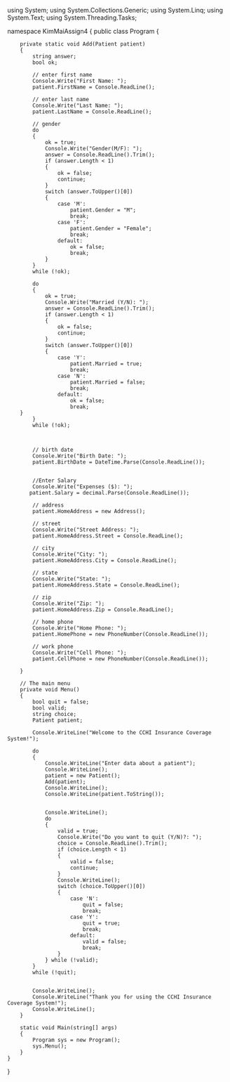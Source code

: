 using System;
using System.Collections.Generic;
using System.Linq;
using System.Text;
using System.Threading.Tasks;

namespace KimMaiAssign4
{
    public class Program
    {
   
        private static void Add(Patient patient)
        {
            string answer;
            bool ok;

            // enter first name
            Console.Write("First Name: ");
            patient.FirstName = Console.ReadLine();

            // enter last name
            Console.Write("Last Name: ");
            patient.LastName = Console.ReadLine();

            // gender
            do
            {
                ok = true;
                Console.Write("Gender(M/F): ");
                answer = Console.ReadLine().Trim();
                if (answer.Length < 1)
                {
                    ok = false;
                    continue;
                }
                switch (answer.ToUpper()[0])
                {
                    case 'M':
                        patient.Gender = "M";
                        break;
                    case 'F':
                        patient.Gender = "Female";
                        break;
                    default:
                        ok = false;
                        break;
                }
            }
            while (!ok);

            do
            {
                ok = true;
                Console.Write("Married (Y/N): ");
                answer = Console.ReadLine().Trim();
                if (answer.Length < 1)
                {
                    ok = false;
                    continue;
                }
                switch (answer.ToUpper()[0])
                {
                    case 'Y':
                        patient.Married = true;
                        break;
                    case 'N':
                        patient.Married = false;
                        break;
                    default:
                        ok = false;
                        break;     
        }
            }
            while (!ok);



            // birth date
            Console.Write("Birth Date: ");
            patient.BirthDate = DateTime.Parse(Console.ReadLine());


            //Enter Salary 
            Console.Write("Expenses ($): ");
           patient.Salary = decimal.Parse(Console.ReadLine());

            // address
            patient.HomeAddress = new Address();

            // street
            Console.Write("Street Address: ");
            patient.HomeAddress.Street = Console.ReadLine();

            // city
            Console.Write("City: ");
            patient.HomeAddress.City = Console.ReadLine();

            // state
            Console.Write("State: ");
            patient.HomeAddress.State = Console.ReadLine();

            // zip
            Console.Write("Zip: ");
            patient.HomeAddress.Zip = Console.ReadLine();

            // home phone
            Console.Write("Home Phone: ");
            patient.HomePhone = new PhoneNumber(Console.ReadLine());

            // work phone
            Console.Write("Cell Phone: ");
            patient.CellPhone = new PhoneNumber(Console.ReadLine());

        }

        // The main menu
        private void Menu()
        {
            bool quit = false;
            bool valid;
            string choice;
            Patient patient;

            Console.WriteLine("Welcome to the CCHI Insurance Coverage System!");

            do
            {
                Console.WriteLine("Enter data about a patient");
                Console.WriteLine();
                patient = new Patient();
                Add(patient);
                Console.WriteLine();
                Console.WriteLine(patient.ToString());
                

                Console.WriteLine();
                do
                {
                    valid = true;
                    Console.Write("Do you want to quit (Y/N)?: ");
                    choice = Console.ReadLine().Trim();
                    if (choice.Length < 1)
                    {
                        valid = false;
                        continue;
                    }
                    Console.WriteLine();
                    switch (choice.ToUpper()[0])
                    {
                        case 'N':
                            quit = false;
                            break;
                        case 'Y':
                            quit = true;
                            break;
                        default:
                            valid = false;
                            break;
                    }
                } while (!valid);
            }
            while (!quit);


            Console.WriteLine();
            Console.WriteLine("Thank you for using the CCHI Insurance Coverage System!");
            Console.WriteLine();
        }

        static void Main(string[] args)
        {
            Program sys = new Program();
            sys.Menu();
        }
    }
}
